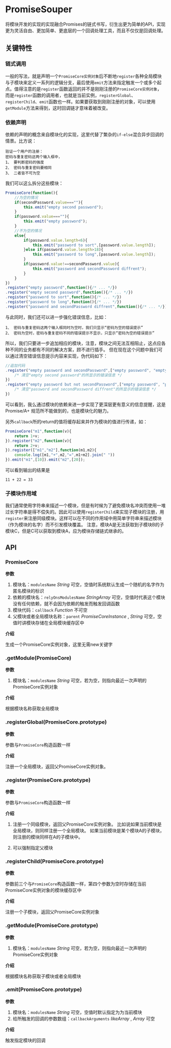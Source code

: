 PromiseSouper
=============

将模块开发的实现的实现融合Promises的链式书写，衍生出更为简单的API，实现更为灵活自由、更加简单、更底层的一个回调处理工具，而且不仅仅是回调处理。

## 关键特性

### 链式调用
一般的写法，就是声明一个`PromiseCore实例对象`后不断地`register`各种全局模块与子模块来定义一系列的逻辑分支，最后使用`emit`方法来指定触发一个或多个起点。值得注意的是`register`函数返回的并不是刚刚注册的`PromiseCore实例对象`，而是`register`函数的调用者，也就是当前实例，`registerGlobal`、`registerChild`、`emit`函数也一样。如果要获取到刚刚注册的对象，可以使用`getModule`方法来得到，这时回调链才意味着被改变。

### 依赖声明
依赖的声明的概念来自模块化的实现，这里代替了繁杂的`if-else`混合异步回调的情景。比方说：
```
验证一个用户的注册：
密码与重复密码这两个输入框中，
1、 要判断密码的强度
2、 密码与重复密码要相同
3、 二者皆不可为空
```
我们可以这么拆分这些模块：
```js
PromiseCore(function(){
	//为空的情况
	if(secondPassword.value===""){
		this.emit("empty second password");
	}
	if(password.value===""){
		this.emit("empty password");
	}
	//不为空的情况
	else{
		if(password.value.length<6){
			this.emit("password to sort",[password.value.length]);
		}else if(password.value.length>18){
			this.emit("password to long",[password.value.length]);
		}
		if(password.value!==secondPassword.value){
			this.emit("password and secondPassword diffrent");
		}
	}
})
.register("empty password",function(){/* ... */})
.register("empty second password",function(){/* ... */})
.register("password to sort",function(){/* ... */})
.register("password to long",function(){/* ... */})
.register("password and secondPassword diffrent",function(){/* ... */})

```

与此同时，我们还可以进一步强化错误信息，比如：
```
1、 密码与重复密码这两个输入框同时为空时，我们只显示“密码为空的错误提示”
2、 密码为空时，密码与重复密码不同的错误提示不显示，只显示“密码为空的错误提示”
```
所以，我们只要进一步追加相应的模块，注意，模块之间无法互相阻止，这点应各种不同的业务都有不同的解决方案，顾不进行插手。
但在现在这个问题中我们可以通过清空错误信息提示内容来实现，伪代码如下：
```js
//追加代码
.register("empty password and secondPassword",["empty password", "empty second password"],function(){
	/* 清空"empty second password"的所显示的错误信息 */
})
.register("empty password but not secondPassword",["empty password", "password and secondPassword diffrent"],function(){
	/* 清空"password and secondPassword diffrent"的所显示的错误信息 */
})
```
可以看到，我么通过模块的依赖来进一步实现了更深层更有意义的信息提醒，这是Promise/A+ 规范所不能做到的，也是模块化的魅力。

另外`callback`所的return的值将缓存起来并作为模块的值进行传递，如：
```js
PromiseCore("m1",function(v){
	return 1+v;
}).register("m2",function(v){
	return 2+v;
}).register(["m1","m2"],function(m1,m2){
	console.log([m1,"+",m2,"=",m1+m2].join(" "))
}).emit("m1",[10]).emit("m2",[20]);
```
可以看到输出的结果是
```
11 + 22 = 33
```

### 子模块作用域
我们通常使用字符串来描述一个模块，但是有时候为了避免模块名冲突而使用一堆过长字符串是得不偿失的。因此可以使用`registerChild`来实现子模块的注册，用`register`来注册同级模块。这样可以在不同的作用域中用简单字符串来描述模块（作为模块的名字）而不引发模块覆盖。
注意，模块A是无法获取到子模块B的子模块C，但是C可以获取到模块A，应为模块存储链式继承的。

## API

### PromiseCore

**参数**

1. 模块名：`modulesName` _String_ 可空，空值时系统默认生成一个随机的名字作为匿名模块的标识
2. 依赖的模块名：`relyOnsModulesName` _StringArray_ 可空，空值时代表这个模块没有任何依赖，就不会因为依赖的触发而触发回调函数
3. 模块代码：`callback` _Function_ 不可空
4. 父模块或者全局模块名称：`parent` _PromiseCoreInstance_ , _String_ 可空，空值时讲模块存储在全局模块缓存区中

**介绍**

生成一个PromiseCore实例对象，这里无需new关键字

### .getModule(PromiseCore)
**参数**

1. 模块名：`modulesName` _String_ 可空，若为空，则指向最近一次声明的PromiseCore实例对象

**介绍**

根据模块名称获取全局模块

### .registerGlobal(PromiseCore.prototype)
**参数**

参数与`PromiseCore`构造函数一样

**介绍**

注册一个全局模块，返回父PromiseCore实例对象。


### .register(PromiseCore.prototype)
**参数**

参数与`PromiseCore`构造函数一样

**介绍**

1. 注册一个同级模块，返回父PromiseCore实例对象。
比如说如果当前模块是全局模块，则同样注册一个全局模块。
如果当前模块是某个模块A的子模块，则注册的模块同样在A的子模块中。

2. 可以强制指定父模块

### .registerChild(PromiseCore.prototype)
**参数**

参数前三个与`PromiseCore`构造函数一样，第四个参数为空时存储在当前PromiseCore实例对象的模块缓存区中

**介绍**

注册一个子模块，返回父PromiseCore实例对象

### .getModule(PromiseCore.prototype)
**参数**

1. 模块名：`modulesName` _String_ 可空，若为空，则指向最近一次声明的PromiseCore实例对象

**介绍**

根据模块名称获取子模块或者全局模块

### .emit(PromiseCore.prototype)
**参数**

1. 模块名：`modulesName` _String_ 可空，空值时默认指定为为当前模块
2. 给所触发的回调的参数数组：`callbackArguments` _likeArray_ , _Array_ 可空

**介绍**

触发指定模块的回调
